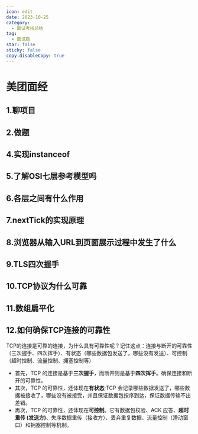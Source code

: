 ```yaml
---
icon: edit
date: 2023-10-25
category:
  - 面试考核总结
tag:
  - 面试题
star: false
sticky: false
copy.disableCopy: true
---
```


# 美团面经

## 1.聊项目

## 2.做题



## 4.实现instanceof

## 5.了解OSI七层参考模型吗

## 6.各层之间有什么作用

## 7.nextTick的实现原理

## 8.浏览器从输入URL到页面展示过程中发生了什么

## 9.TLS四次握手

## 10.TCP协议为什么可靠

## 11.数组扁平化

## 12.如何确保TCP连接的可靠性

TCP的连接是可靠的连接，为什么具有可靠性呢？记住这点：连接与断开的可靠性（三次握手、四次挥手）、有状态（哪些数据包发送了，哪些没有发送）、可控制（超时控制、流量控制、拥塞控制等）

- 首先，TCP 的连接是基于**三次握手**，而断开则是基于**四次挥手**。确保连接和断开的可靠性。
- 其次，TCP 的可靠性，还体现在**有状态**;TCP 会记录哪些数据发送了，哪些数据被接收了，哪些没有被接受，并且保证数据包按序到达，保证数据传输不出差错。
- 再次，TCP 的可靠性，还体现在**可控制**。它有数据包校验、ACK 应答、**超时重传 (发送方)**、失序数据重传（接收方）、丢弃重复数据、流量控制（滑动窗口）和拥塞控制等机制。


